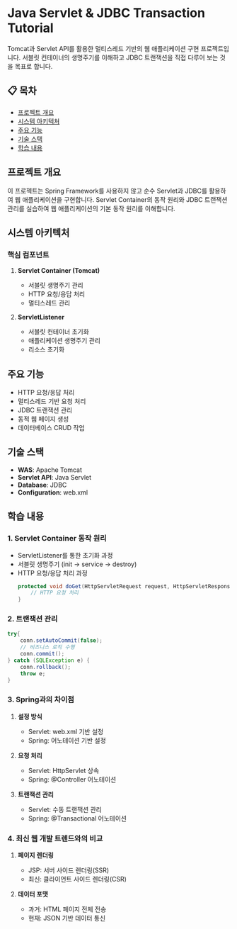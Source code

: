 # Java Servlet & JDBC Transaction Tutorial

Tomcat과 Servlet API를 활용한 멀티스레드 기반의 웹 애플리케이션 구현 프로젝트입니다. 서블릿 컨테이너의 생명주기를 이해하고 JDBC 트랜잭션을 직접 다루어 보는 것을 목표로 합니다.

## 📋 목차
- [프로젝트 개요](#프로젝트-개요)
- [시스템 아키텍처](#시스템-아키텍처)
- [주요 기능](#주요-기능)
- [기술 스택](#기술-스택)
- [학습 내용](#학습-내용)

## 프로젝트 개요
이 프로젝트는 Spring Framework를 사용하지 않고 순수 Servlet과 JDBC를 활용하여 웹 애플리케이션을 구현합니다. Servlet Container의 동작 원리와 JDBC 트랜잭션 관리를 실습하여 웹 애플리케이션의 기본 동작 원리를 이해합니다.

## 시스템 아키텍처
### 핵심 컴포넌트
1. **Servlet Container (Tomcat)**
   - 서블릿 생명주기 관리
   - HTTP 요청/응답 처리
   - 멀티스레드 관리

2. **ServletListener**
   - 서블릿 컨테이너 초기화
   - 애플리케이션 생명주기 관리
   - 리소스 초기화

## 주요 기능
- HTTP 요청/응답 처리
- 멀티스레드 기반 요청 처리
- JDBC 트랜잭션 관리
- 동적 웹 페이지 생성
- 데이터베이스 CRUD 작업

## 기술 스택
- **WAS**: Apache Tomcat
- **Servlet API**: Java Servlet
- **Database**: JDBC
- **Configuration**: web.xml

## 학습 내용
### 1. Servlet Container 동작 원리
- ServletListener를 통한 초기화 과정
- 서블릿 생명주기 (init → service → destroy)
- HTTP 요청/응답 처리 과정
  ```java
  protected void doGet(HttpServletRequest request, HttpServletResponse response) {
      // HTTP 요청 처리
  }
  ```

### 2. 트랜잭션 관리
```java
try{
    conn.setAutoCommit(false);
    // 비즈니스 로직 수행
    conn.commit();
} catch (SQLException e) {
    conn.rollback();
    throw e;
}
```

### 3. Spring과의 차이점
1. **설정 방식**
   - Servlet: web.xml 기반 설정
   - Spring: 어노테이션 기반 설정

2. **요청 처리**
   - Servlet: HttpServlet 상속
   - Spring: @Controller 어노테이션

3. **트랜잭션 관리**
   - Servlet: 수동 트랜잭션 관리
   - Spring: @Transactional 어노테이션

### 4. 최신 웹 개발 트렌드와의 비교
1. **페이지 렌더링**
   - JSP: 서버 사이드 렌더링(SSR)
   - 최신: 클라이언트 사이드 렌더링(CSR)

2. **데이터 포맷**
   - 과거: HTML 페이지 전체 전송
   - 현재: JSON 기반 데이터 통신

